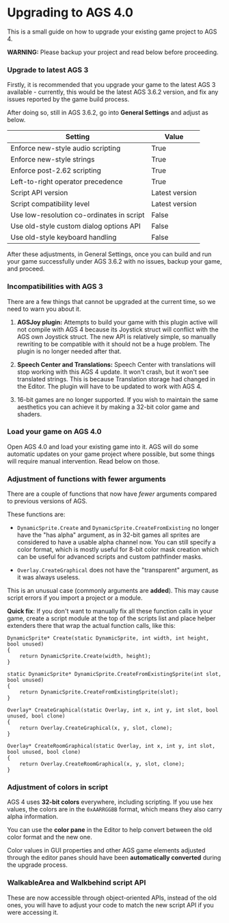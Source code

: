 # Upgrading to AGS 4.0

This is a small guide on how to upgrade your existing game project to AGS 4.

**WARNING:** Please backup your project and read below before proceeding.


### Upgrade to latest AGS 3

Firstly, it is recommended that you upgrade your game to the latest AGS 3 available - currently, this would be the latest AGS 3.6.2 version, and fix any issues reported by the game build process.

After doing so, still in AGS 3.6.2, go into **General Settings** and adjust as below.

| Setting | Value |
| --- | --- |
| Enforce new-style audio scripting | True |
| Enforce new-style strings | True |
| Enforce post-2.62 scripting | True |
| Left-to-right operator precedence | True |
| Script API version | Latest version |
| Script compatibility level | Latest version |
| Use low-resolution co-ordinates in script | False |
| Use old-style custom dialog options API | False |
| Use old-style keyboard handling | False |

After these adjustments, in General Settings, once you can build and run your game successfully under AGS 3.6.2 with no issues, backup your game, and proceed.


### Incompatibilities with AGS 3

There are a few things that cannot be upgraded at the current time, so we need to warn you about it.

1. **AGSJoy plugin:** Attempts to build your game with this plugin active will not compile with AGS 4 because its Joystick struct will conflict with the AGS own Joystick struct. The new API is relatively simple, so manually rewriting to be compatible with it should not be a huge problem. The plugin is no longer needed after that.

2. **Speech Center and Translations:** Speech Center with translations will stop working with this AGS 4 update. It won't crash, but it won't see translated strings. This is because Translation storage had changed in the Editor. The plugin will have to be updated to work with AGS 4.

3. 16-bit games are no longer supported. If you wish to maintain the same aesthetics you can achieve it by making a 32-bit color game and shaders.


### Load your game on AGS 4.0

Open AGS 4.0 and load your existing game into it. AGS will do some automatic updates on your game project where possible, but some things will require manual intervention. Read below on those.


### Adjustment of functions with fewer arguments


There are a couple of functions that now have *fewer* arguments compared to previous versions of AGS.

These functions are:

- `DynamicSprite.Create` and `DynamicSprite.CreateFromExisting` no longer have the "has alpha" argument, as in 32-bit games all sprites are considered to have a usable alpha channel now. You can still specify a color format, which is mostly useful for 8-bit color mask creation which can be useful for advanced scripts and custom pathfinder masks.

- `Overlay.CreateGraphical` does not have the "transparent" argument, as it was always useless.

This is an unusual case (commonly arguments are **added**). This may cause script errors if you import a project or a module.

**Quick fix**: If you don't want to manually fix all these function calls in your game, create a script module at the top of the scripts list and place helper extenders there that wrap the actual function calls, like this:

```ags
DynamicSprite* Create(static DynamicSprite, int width, int height, bool unused)
{
    return DynamicSprite.Create(width, height);
}

static DynamicSprite* DynamicSprite.CreateFromExistingSprite(int slot, bool unused)
{
    return DynamicSprite.CreateFromExistingSprite(slot);
}

Overlay* CreateGraphical(static Overlay, int x, int y, int slot, bool unused, bool clone)
{
    return Overlay.CreateGraphical(x, y, slot, clone);
}

Overlay* CreateRoomGraphical(static Overlay, int x, int y, int slot, bool unused, bool clone)
{
    return Overlay.CreateRoomGraphical(x, y, slot, clone);
}
```


### Adjustment of colors in script

AGS 4 uses **32-bit colors** everywhere, including scripting. If you use hex values, the colors are in the `0xAARRGGBB` format, which means they also carry alpha information.

You can use the **color pane** in the Editor to help convert between the old color format and the new one.

Color values in GUI properties and other AGS game elements adjusted through the editor panes should have been **automatically converted** during the upgrade process.


### WalkableArea and Walkbehind script API

These are now accessible through object-oriented APIs, instead of the old ones, you will have to adjust your code to match the new script API if you were accessing it.

